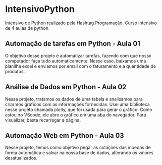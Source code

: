 # IntensivoPython
Intensivo de Python realizado pela Hashtag Programação. Curso intensivo de 4 aulas de python.

## Automação de tarefas em Python - Aula 01
O objetivo desse projeto é automatizar tarefas, fazendo com que nosso computador faça tudo automaticamente. Nesse caso, baixamos uma planilha excel e enviamos por email com o faturamento e a quantidade de produtos. 

## Análise de Dados em Python - Aula 02
Nesse projeto, tratamos os dados de uma tabela e analisamos para criarmos gráficos com as informações fornecidas.
Usei uma biblioteca nesse projeto chamada plotly, que foi usada para gerar o gráfico. Como estou no VScode, ele abre o gráfico em uma aba do navegador. Para visualizar, basta recarregar a página.

## Automação Web em Python - Aula 03
Nesse projeto, temos como objetivo pegar as cotações das moedas de forma automática e salvar na nossa base de dados, alterando os valores desatualizados.